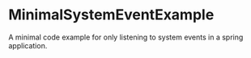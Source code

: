 # MinimalSystemEventExample
A minimal code example for only listening to system events in a spring application.

